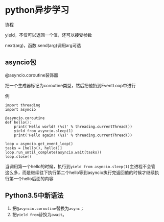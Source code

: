 # python异步学习

协程

yield，不仅可以返回一个值，还可以接受参数

next(arg)，函数.send(arg)调用arg可选

## asyncio包

@asyncio.coroutine装饰器

把一个生成器标记为coroutine类型，然后把他扔到EventLoop中进行

例

```
import threading
import asyncio

@asyncio.coroutine
def hello():
    print('Hello world! (%s)' % threading.currentThread())
    yield from asyncio.sleep(1)
    print('Hello again! (%s)' % threading.currentThread())

loop = asyncio.get_event_loop()
tasks = [hello(), hello()]
loop.run_until_complete(asyncio.wait(tasks))
loop.close()
```

当调用第一个hello的时候，执行到`yield from asyncio.sleep(1)`主进程不会管这么多，而是继续往下执行第二个hello等到asyncio执行完返回值的时候才继续执行第一个hello后面的内容

## Python3.5中新语法

1. 把`@asyncio.coroutine`替换为`async`；
2. 把`yield from`替换为`await`。